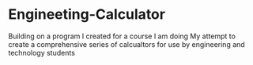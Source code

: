 # Engineeting-Calculator
Building on a program I created for a course I am doing My attempt to create a comprehensive series of calcualtors for use by engineering and technology students
